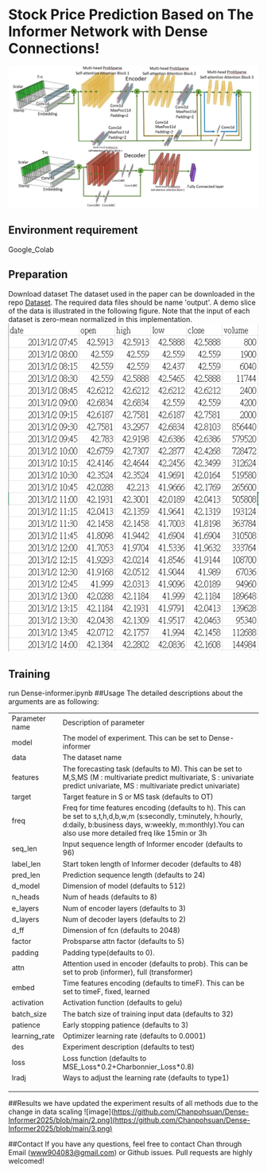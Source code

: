 # Stock Price Prediction Based on The Informer Network with Dense Connections!

![image](https://github.com/Chanpohsuan/Dense-Informer2025/blob/main/1.jpg)

## Environment requirement
Google_Colab

## Preparation
Download dataset
The  dataset used in the paper can be downloaded in the repo [Dataset](https://github.com/Chanpohsuan/Dense-Informer2025/tree/main/data). The required data files should be name 'output'. A demo slice of the  data is illustrated in the following figure. Note that the input of each dataset is zero-mean normalized in this implementation.
![image](https://github.com/Chanpohsuan/Dense-Informer2025/blob/main/2.png)

## Training
run Dense-informer.ipynb
##Usage
The detailed descriptions about the arguments are as following:
<table>
  <tr>
    <td>Parameter name</td>
    <td>Description of parameter</td>
  </tr>
  <tr>
    <td>model</td>
    <td>The model of experiment. This can be set to Dense-informer</td>
  </tr>
  <tr>
    <td>data</td>
    <td>The dataset name</td>
  </tr>
  <tr>
    <td>features</td>
    <td>The forecasting task (defaults to M). This can be set to M,S,MS (M : multivariate predict multivariate, S : univariate predict univariate, MS : multivariate predict univariate)</td>
  </tr>
  <tr>
    <td>target</td>
    <td>Target feature in S or MS task (defaults to OT)</td>
  </tr>
   <tr>
    <td>freq</td>
    <td>Freq for time features encoding (defaults to h). This can be set to s,t,h,d,b,w,m (s:secondly, t:minutely, h:hourly, d:daily, b:business days, w:weekly, m:monthly).You can also use more detailed freq like 15min or 3h</td>
  </tr>
  <tr>
    <td>seq_len</td>
    <td>Input sequence length of Informer encoder (defaults to 96)</td>
  </tr>
  <tr>
    <td>label_len</td>
    <td>Start token length of Informer decoder (defaults to 48)</td>
  </tr>
  <tr>
    <td>pred_len</td>
    <td>Prediction sequence length (defaults to 24)</td>
  </tr>
  <tr>
    <td>d_model	</td>
    <td>Dimension of model (defaults to 512)</td>
  </tr>
  <tr>
    <td>n_heads</td>
    <td>Num of heads (defaults to 8)</td>
  </tr>
  <tr>
    <td>e_layers</td>
    <td>Num of encoder layers (defaults to 3)</td>
  </tr>
  <tr>
    <td>d_layers</td>
    <td>Num of decoder layers (defaults to 2)</td>
  </tr>
  <tr>
    <td>d_ff</td>
    <td>Dimension of fcn (defaults to 2048)</td>
  </tr>
  <tr>
    <td>factor</td>
    <td>Probsparse attn factor (defaults to 5)</td>
  </tr>
  <tr>
    <td>padding</td>
    <td>Padding type(defaults to 0).</td>
  </tr>
  <tr>
    <td>attn</td>
    <td>Attention used in encoder (defaults to prob). This can be set to prob (informer), full (transformer)</td>
  </tr>
  <tr>
    <td>embed</td>
    <td>Time features encoding (defaults to timeF). This can be set to timeF, fixed, learned</td>
  </tr>
  <tr>
    <td>activation</td>
    <td>Activation function (defaults to gelu)</td>
  </tr>
  <tr>
    <td>batch_size</td>
    <td>The batch size of training input data (defaults to 32)</td>
  </tr>
  <tr>
    <td>patience</td>
    <td>Early stopping patience (defaults to 3)</td>
  </tr>
  <tr>
    <td>learning_rate</td>
    <td>Optimizer learning rate (defaults to 0.0001)</td>
  </tr>
  <tr>
    <td>des</td>
    <td>Experiment description (defaults to test)</td>
  </tr>
  <tr>
    <td>loss</td>
    <td>Loss function (defaults to MSE_Loss*0.2+Charbonnier_Loss*0.8)</td>
  </tr>
  <tr>
    <td>lradj</td>
    <td>Ways to adjust the learning rate (defaults to type1)</td>
  </tr>
  <tr>
    <td></td>
    <td></td>
  </tr>
  <tr>
    <td></td>
    <td></td>
  </tr>
  <tr>
    <td></td>
    <td></td>
  </tr>
</table>

##Results
we have updated the experiment results of all methods due to the change in data scaling
![image](https://github.com/Chanpohsuan/Dense-Informer2025/blob/main/2.png](https://github.com/Chanpohsuan/Dense-Informer2025/blob/main/3.png)

##Contact
If you have any questions, feel free to contact Chan through Email (www904083@gmail.com) or Github issues. Pull requests are highly welcomed!

